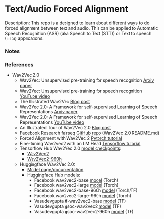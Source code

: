 # Text/Audio Forced Alignment

Description: This repo is a designed to learn about different ways to do forced alignment between text and audio. This can be applied to Automatic Speech Recognition (ASR) (aka Speech to Text (STT)) or Text to speech (TTS) applications.


### Notes


### References

 - Wav2Vec 2.0
     - Wav2Vec: Unsupervised pre-training for speech recognition [Arxiv paper](https://arxiv.org/pdf/1904.05862.pdf)
     - Wav2Vec: Unsupervised pre-training for speech recognition [YouTube video](https://www.youtube.com/watch?v=XkUVOijzAt8&ab_channel=MLOpsGuru)
     - The Illustrated Wav2Vec [Blog post](https://jonathanbgn.com/2021/06/29/illustrated-wav2vec.html)
     - Wav2Vec 2.0: A Framework for self-supervised Learning of Speech Representations [Arxiv paper](https://arxiv.org/pdf/2006.11477.pdf)
     - Wav2Vec 2.0: A Framework for self-supervised Learning of Speech Representations [YouTube video](https://www.youtube.com/watch?v=aUSXvoWfy3w&ab_channel=MLOpsGuru)
     - An Illustrated Tour of Wav2Vec 2.0 [Blog post](https://jonathanbgn.com/2021/09/30/illustrated-wav2vec-2.html)
     - Facebook Research fairseq [GitHub repo](https://github.com/facebookresearch/fairseq/blob/main/examples/wav2vec/README.md) (Wav2Vec 2.0 README.md)
     - Forced Alignment with Wav2Vec 2 [Pytorch tutorial](https://pytorch.org/audio/stable/tutorials/forced_alignment_tutorial.html)
     - Fine-tuning Wav2vec2 with an LM Head [Tensorflow tutorial](https://www.tensorflow.org/hub/tutorials/wav2vec2_saved_model_finetuning)
     - Tensorflow Hub Wav2Vec 2.0 [model checkpoints](https://tfhub.dev/s?q=wav2vec2):
         - [Wav2Vec2](https://tfhub.dev/vasudevgupta7/wav2vec2/1)
         - [Wav2Vec2-960h](https://tfhub.dev/vasudevgupta7/wav2vec2-960h/1)
     - Huggingface Wav2Vec 2.0:
         - [Model page/documentation](https://huggingface.co/docs/transformers/model_doc/wav2vec2)
         - Huggingface Hub models:
            - Facebook wav2vec2-base [model](https://huggingface.co/facebook/wav2vec2-base) (Torch)
            - Facebook wav2vec2-large [model](https://huggingface.co/facebook/wav2vec2-large) (Torch)
            - Facebook wav2vec2-base-960h [model](https://huggingface.co/facebook/wav2vec2-base-960h) (Torch/TF)
            - Facebook wav2vec2-large-960h [model](https://huggingface.co/facebook/wav2vec2-large-960h) (Torch)
            - Vasudevgupta tf-wav2vec2-base [model](https://huggingface.co/vasudevgupta/tf-wav2vec2-base) (TF)
            - Vasudevgupta gsoc-wav2vec2 [model](https://huggingface.co/vasudevgupta/gsoc-wav2vec2) (TF)
            - Vasudevgupta gsoc-wav2vec2-960h [model](https://huggingface.co/vasudevgupta/gsoc-wav2vec2-960h) (TF)